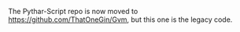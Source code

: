The Pythar-Script repo is now moved to https://github.com/ThatOneGin/Gvm, but this one is the legacy code.

